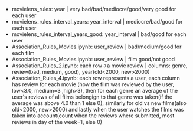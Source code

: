 - movielens_rules: year | very bad/bad/mediocre/good/very good for each user
- movielens_rules_interval_years: year_interval | mediocre/bad/good for each user
- movielens_rules_interval_years_good: year_interval | bad/good for each user
- Association_Rules_Movies.ipynb: user_review | bad/medium/good for each film
- Association_Rules_Movies.ipynb: user_review | film good/not good
- Association_Rules_2.ipynb: each row->a movie review | columns: genre, review(bad, medium, good), year(old<2000, new>2000)
- Association_Rules_4.ipynb: each row represents a user, each column has review for each movie (how the film was reviewed by the user, low<3.0, medium=3 ,high>3), then for each genre an average of the user's reviews of all films belongign to that genre was taken(if the average was above 4.0 than 1 else 0), similarly for old vs new films(also old<2000, new>2000) and lastly when the user watches the films was taken into account(count when the reviews where submitted, most reviews in day of  the week=1, else 0)
